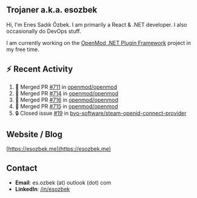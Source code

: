 ##  Trojaner a.k.a. esozbek
Hi, I'm Enes Sadık Özbek. I am primarily a React & .NET developer. I also occasionally do DevOps stuff.

I am currently working on the [OpenMod .NET Plugin Framework](https://github.com/openmod/openmod) project in my free time. 

## :zap: Recent Activity

<!--START_SECTION:activity-->
1. 🎉 Merged PR [#711](https://github.com/openmod/openmod/pull/711) in [openmod/openmod](https://github.com/openmod/openmod)
2. 🎉 Merged PR [#714](https://github.com/openmod/openmod/pull/714) in [openmod/openmod](https://github.com/openmod/openmod)
3. 🎉 Merged PR [#716](https://github.com/openmod/openmod/pull/716) in [openmod/openmod](https://github.com/openmod/openmod)
4. 🎉 Merged PR [#715](https://github.com/openmod/openmod/pull/715) in [openmod/openmod](https://github.com/openmod/openmod)
5. 🔒 Closed issue [#19](https://github.com/byo-software/steam-openid-connect-provider/issues/19) in [byo-software/steam-openid-connect-provider](https://github.com/byo-software/steam-openid-connect-provider)
<!--END_SECTION:activity-->

## Website / Blog
[https://esozbek.me](https://esozbek.me)

## Contact
- **Email**: es.ozbek (at) outlook (dot) com
- **LinkedIn**: [/in/esozbek](https://linkedin.com/in/esozbek)
